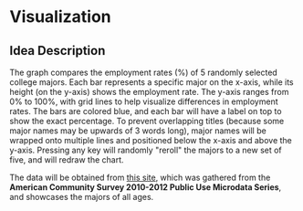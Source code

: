 # Visualization
## Idea Description
The graph compares the employment rates (%) of 5 randomly selected college majors. Each bar represents a specific major on the x-axis, while its height (on the y-axis) shows the employment rate. The y-axis ranges from 0% to 100%, with grid lines to help visualize differences in employment rates. The bars are colored blue, and each bar will have a label on top to show the exact percentage. To prevent overlapping titles (because some major names may be upwards of 3 words long), major names will be wrapped onto multiple lines and positioned below the x-axis and above the y-axis. Pressing any key will randomly "reroll" the majors to a new set of five, and will redraw the chart.

The data will be obtained from [this site](https://github.com/fivethirtyeight/data/blob/master/college-majors/all-ages.csv), which was gathered from the **American Community Survey 2010-2012 Public Use Microdata Series**, and showcases the majors of all ages.
